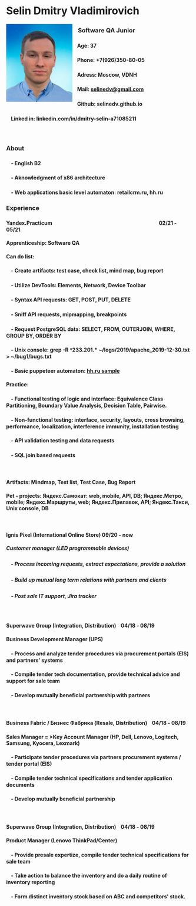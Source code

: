 
# Selin Dmitry Vladimirovich

<img align="left" src="https://raw.githubusercontent.com/Selinedv/selinedv.github.io/main/resumephoto.jpg"  alt="drawing" width="180">      

### ㅤSoftware QA Junior
#### ㅤAge: 37
#### ㅤPhone: +7(926)350-80-05
#### ㅤAdress: Moscow, VDNH
#### ㅤMail: selinedv@gmail.com 
#### ㅤGithub: selinedv.github.io
#### ㅤLinked in: linkedin.com/in/dmitry-selin-a71085211
ㅤ
### About
####  ㅤ- English B2
####  ㅤ- Aknowledgment of x86 architecture
####  ㅤ- Web applications basic level automaton: retailcrm.ru, hh.ru

### Experience

#### Yandex.Practicum    ㅤㅤㅤㅤㅤㅤㅤㅤㅤㅤㅤㅤㅤㅤㅤㅤㅤㅤㅤㅤㅤ ㅤ02/21 - 05/21
#### Apprenticeship: Software QA 

#### Can do list:
####  ㅤ- Create artifacts: test case, check list, mind map, bug report
####  ㅤ- Utilize DevTools: Elements, Network, Device Toolbar
####  ㅤ- Syntax API requests: GET, POST, PUT, DELETE
####  ㅤ- Sniff API requests, mipmapping, breakpoints
####  ㅤ- Request PostgreSQL data: SELECT, FROM, OUTERJOIN, WHERE, GROUP BY, ORDER BY
####  ㅤ- Unix console: grep -R ^233.201.* ~/logs/2019/apache_2019-12-30.txt > ~/bug1/bugs.txt
####  ㅤ- Basic puppeteer automaton: [hh.ru sample](https://youtu.be/hSY4BcvlmOI)ㅤ

#### Practice:
####  ㅤ- Functional testing of logic and interface: Equivalence Class Partitioning, Boundary Value Analysis, Decision Table, Pairwise.
####  ㅤ- Non-functional testing: interface, security, layouts, cross browsing, performance, localization, interference immunity, installation testing
####  ㅤ- API validation testing and data requests
####  ㅤ- SQL join based requests
``
``
#### Artifacts: Mindmap, Test list, Test Case, Bug Report 
#### Pet - projects: Яндекс.Самокат: web, mobile, API, DB; Яндекс.Метро, mobile; Яндекс.Маршруты, web; Яндекс.Прилавок, API; Яндекс.Такси, Unix console, DB
``
``
#### Ignis Pixel (International Online Store) 09/20 - now
##### Customer manager (LED programmable devices)
##### ㅤ- Process incoming requests, extract expectations, provide a solution
##### ㅤ- Build up mutual long term relations with partners and clients
##### ㅤ- Post sale IT support, Jira trackerㅤ
``
``
#### Superwave Group (Integration, Distribution)ㅤ04/18 - 08/19
#### Business Development Manager (UPS)
#### ㅤ- Process and analyze tender procedures via procurement portals (EIS) and partners' systems
#### ㅤ- Compile tender tech documentation, provide technical advice and support for sale team
#### ㅤ- Develop mutually beneficial partnership with partners
``
``
#### Business Fabric / Бизнес Фабрика (Resale, Distribution)ㅤ04/18 - 08/19
#### Sales Manager = >Key Account Manager (HP, Dell, Lenovo, Logitech, Samsung, Kyocera, Lexmark)
#### ㅤ- Participate tender prоcedures via partners procurement systems / tender portal (EIS)
#### ㅤ- Compile tender technical specifications and tender application documents
#### ㅤ- Develop mutually beneficial partnership
``
``
#### Superwave Group (Integration, Distribution)ㅤ04/18 - 08/19
#### Product Manager (Lenovo ThinkPad/Center)
#### ㅤ- Provide presale expertize, compile tender technical specifications for sale team
#### ㅤ- Take action to balance the inventory and do a daily routine of inventory reporting
#### ㅤ- Form distinct inventory stock based on ABC and competitors' stock.
